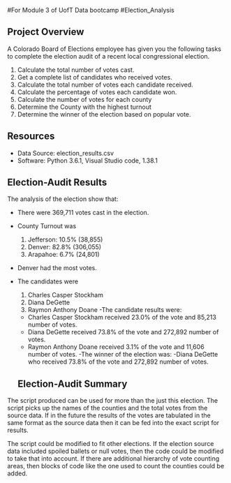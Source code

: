 #For Module 3 of UofT Data bootcamp 
#Election_Analysis

## Project Overview
A Colorado Board of Elections employee has given you the following tasks to complete the election audit of a recent local congressional election.

1. Calculate the total number of votes cast.
2. Get a complete list of candidates who received votes.
3. Calculate the total number of votes each candidate received.
4. Calculate the percentage of votes each candidate won.
5. Calculate the number of votes for each county
6. Determine the County with the highest turnout
7. Determine the winner of the election based on popular vote.

## Resources
- Data Source: election_results.csv
- Software: Python 3.6.1, Visual Studio code, 1.38.1

## Election-Audit Results
The analysis of the election show that:
- There were 369,711 votes cast in the election.
- County Turnout was 
  1. Jefferson: 10.5% (38,855)
  2. Denver: 82.8% (306,055)
  3. Arapahoe: 6.7% (24,801)
- Denver had the most votes.
- The candidates were
  1. Charles Casper Stockham
  2. Diana DeGette
  3. Raymon Anthony Doane
-The candidate results were:
  - Charles Casper Stockham received 23.0% of the vote and 85,213 number of votes.
  - Diana DeGette received 73.8% of the vote and 272,892 number of votes.
  - Raymon Anthony Doane received 3.1% of the vote and 11,606 number of votes.
-The winner of the election was:
  -Diana DeGette who received 73.8% of the vote and 272,892 number of votes.
  
  ## Election-Audit Summary
The script produced can be used for more than the just this election. The script picks up the names of the counties and the total votes from the source data. If in the future the results of the votes are tabulated in the same format as the source data then it can be fed into the exact script for results.

The script could be modified to fit other elections. If the election source data included spoiled ballets or null votes, then the code could be modified to take that into account. If there are additional hierarchy of vote counting areas, then blocks of code like the one used to count the counties could be added. 

